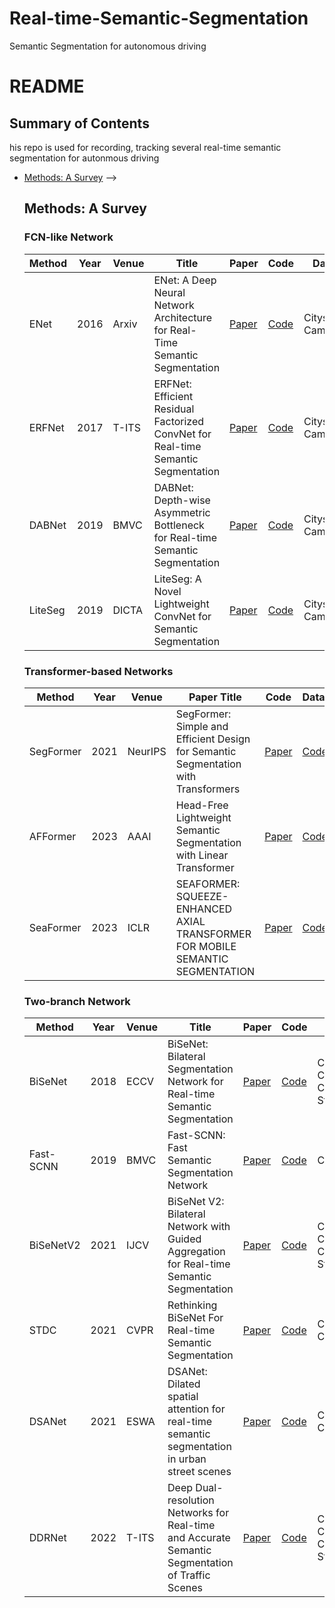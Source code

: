 # Real-time-Semantic-Segmentation
Semantic Segmentation for autonomous driving
# README

## Summary of Contents
his repo is used for recording, tracking several real-time semantic segmentation for autonmous driving
- [Methods: A Survey](#methods-a-survey)
  <!-- - [Meta-Architecture](#meta-architecture)
  - [Strong Representation](#strong-representation)
  - [Interaction Design in Decoder](#interaction-design-in-decoder)
  - [Optimizing Object Query](#optimizing-object-query)
  - [Using Query For Association](#using-query-for-association)
  - [Conditional Query Generation](#conditional-query-generation)
<!-- - [Related Domains and Beyond](#related-domains-and-beyond)
  - [Point Cloud Segmentation](#point-cloud-segmentation)
  - [Tuning Foundation Models](#tuning-foundation-models)
  - [Domain-aware Segmentation](#domain-aware-segmentation)
  - [Label and Model Efficient Segmentation](#label-and-model-efficient-segmentation)
  - [Class Agnostic Segmentation and Tracking](#class-agnostic-segmentation-and-tracking)
  - [Medical Image Segmentation](#medical-image-segmentation) --> -->

## Methods: A Survey
### FCN-like Network
 <table>
    <thead>
      <tr>
       <th>Method</th>
        <th>Year</th>
        <th>Venue</th>
        <th>Title</th>
        <th>Paper</th>
        <th>Code</th>
        <th>Dataset</th>
      </tr>
    </thead>
    <tbody>
    <tr>
        <td>ENet</td>
        <td>2016</td>
        <td>Arxiv</td>
        <td>ENet: A Deep Neural Network Architecture for Real-Time Semantic Segmentation</td>
        <td><a href="https://arxiv.org/pdf/1606.02147.pdf">Paper</a></td>
        <td><a href="https://github.com/TimoSaemann/ENet">Code</a></td>
        <td>Cityscapes, CamVid</td>
    </tr>
    <tr>
        <td>ERFNet</td>
        <td>2017</td>
        <td>T-ITS </td>
        <td>ERFNet: Efficient Residual Factorized ConvNet for Real-time Semantic Segmentation</td>
        <td><a href="https://ieeexplore.ieee.org/document/8063438">Paper</a></td>
        <td><a href="https://github.com/Eromera/erfnet">Code</a></td>
        <td>Cityscapes, Camvid</td>
    </tr>
    <tr>
        <td>DABNet</td>
        <td>2019</td>
        <td>BMVC</td>
        <td>DABNet: Depth-wise Asymmetric Bottleneck for Real-time Semantic Segmentation</td>
        <td><a href="https://arxiv.org/pdf/1907.11357.pdf">Paper</a></td>
        <td><a href="https://github.com/Reagan1311/DABNet">Code</a></td>
        <td>Cityscapes, CamVid</td>
    </tr>
    <tr>
        <td>LiteSeg</td>
        <td>2019</td>
        <td>DICTA</td>
        <td>LiteSeg: A Novel Lightweight ConvNet for Semantic Segmentation</td>
        <td><a href="https://ieeexplore.ieee.org/abstract/document/8945975">Paper</a></td>
        <td><a href="https://github.com/xiaoyufenfei/LEDNet">Code</a></td>
        <td>Cityscapes, CamVid</td>     
    </tr>
    </tbody>
    </table>

 ### Transformer-based Networks 
<table>
    <thead>
      <tr>
       <th>Method</th>
        <th>Year</th>
        <th>Venue</th>
        <th>Paper Title</th>
        <th>Code</th>
        <th>Dataset</th>
      </tr>
    </thead>
    <tbody>
      <tr>
        <td>SegFormer</td>
        <td>2021</td>
        <td>NeurIPS</td>
        <td>SegFormer: Simple and Efficient Design for Semantic Segmentation with Transformers</td>
        <td><a href="https://proceedings.neurips.cc/paper/2021/file/64f1f27bf1b4ec22924fd0acb550c235-Paper.pdf">Paper</a></td>
        <td><a href="https://github.com/NVlabs/SegFormer">Code</a></td>
        <td>Cityscapes, ADE20K</td>
    </tr>
    <tr>
        <td>AFFormer</td>
        <td>2023</td>
        <td>AAAI</td>
        <td>Head-Free Lightweight Semantic Segmentation with Linear Transformer</td>
        <td><a href="https://arxiv.org/pdf/2301.04648.pdf">Paper</a></td>
        <td><a href="https://github.com/dongbo811/AFFormer">Code</a></td>     
        <td>Cityscapes, ADE20K</td>     
    </tr>
     <tr>
        <td>SeaFormer</td>
        <td>2023</td>
        <td>ICLR</td>       
        <td>SEAFORMER: SQUEEZE-ENHANCED AXIAL TRANSFORMER FOR MOBILE SEMANTIC SEGMENTATION</td>
        <td><a href="https://arxiv.org/pdf/2301.13156">Paper</a></td>
        <td><a href="https://github.com/fudan-zvg/SeaFormer">Code</a></td>
        <td>Cityscapes, ADE20K, PascalContext, COCO-Stuff</td>         
    </tr>      
    </tbody>
    </table>


### Two-branch Network
<table>
    <thead>
      <tr>
       <th>Method</th>
        <th>Year</th>
        <th>Venue</th>
        <th>Title</th>
        <th>Paper</th>
        <th>Code</th>
        <th>Dataset</th>
      </tr>
    </thead>
    <tbody>
    <tr>
        <td>BiSeNet</td>
        <td>2018</td>
        <td>ECCV</td>
        <td>BiSeNet: Bilateral Segmentation Network for Real-time Semantic Segmentation</td>
        <td><a href="https://openaccess.thecvf.com/content_ECCV_2018/papers/Changqian_Yu_BiSeNet_Bilateral_Segmentation_ECCV_2018_paper.pdf">Paper</a></td>
        <td><a href="https://github.com/ycszen/BiSeNet">Code</a></td>
        <td>Cityscapes, CamVid, COCO-Stuff</td>  
    </tr>
    <tr>
        <td>Fast-SCNN</td>
        <td>2019</td>
        <td>BMVC</td>
        <td>Fast-SCNN: Fast Semantic Segmentation Network</td>
        <td><a href="https://bmvc2019.org/wp-content/uploads/papers/0959-paper.pdf">Paper</a></td>
        <td><a href="https://github.com/Tramac/Fast-SCNN-pytorch">Code</a></td>
        <td>Cityscapes</td>  
    </tr>
    <tr>
        <td>BiSeNetV2</td>
        <td>2021</td>
        <td>IJCV</td>
        <td>BiSeNet V2: Bilateral Network with Guided Aggregation for Real-time Semantic Segmentation</td>
        <td><a href="https://arxiv.org/pdf/2004.02147.pdf">Paper</a></td>
        <td><a href="https://github.com/ycszen/BiSeNet">Code</a></td>        
        <td>Cityscapes, CamVid, COCO-Stuff</td>  
    </tr>
    <tr>
        <td>STDC</td>
        <td>2021</td>
        <td>CVPR</td>
        <td>Rethinking BiSeNet For Real-time Semantic Segmentation</td>
        <td><a href="https://openaccess.thecvf.com/content/CVPR2021/papers/Fan_Rethinking_BiSeNet_for_Real-Time_Semantic_Segmentation_CVPR_2021_paper.pdf">Paper</a></td>
        <td><a href="https://github.com/MichaelFan01/STDC-Seg">Code</a></td>
        <td>Cityscapes, CamVid</td>  
    </tr>
    <tr>
        <td>DSANet</td>
        <td>2021</td>
        <td>ESWA</td>        
        <td>DSANet: Dilated spatial attention for real-time semantic segmentation in urban street scenes</td>
        <td><a href="https://www.sciencedirect.com/science/article/abs/pii/S0957417421005315">Paper</a></td>
        <td><a href="https://github.com/mohamedac29/DSANet">Code</a></td>
        <td>Cityscapes, CamVid</td>   
    </tr>
    <tr>
        <td>DDRNet</td>
        <td>2022</td>
        <td>T-ITS</td>
        <td>Deep Dual-resolution Networks for Real-time and Accurate Semantic Segmentation of Traffic Scenes</td>
        <td><a href="https://arxiv.org/pdf/2101.06085.pdf">Paper</a></td>
        <td><a href="https://github.com/ydhongHIT/DDRNet">Code</a></td>
        <td>Cityscapes, CamVid, COCO-Stuff</td>  
    </tr>
    </tbody>
    </table>

<!-- | 2021 | NeurIPS | MaskFormer | [MaskFormer: Per-Pixel Classification is Not All You Need for Semantic Segmentation](https://arxiv.org/abs/2107.06278) | [Code](https://github.com/facebookresearch/MaskFormer) | -->
<!-- | 2023 | CVPR  | PIDNet| [PIDNet: A Real-time Semantic Segmentation Network Inspired by PID Controllers
](https://arxiv.org/abs/2206.02066) | [Code](https://github.com/XuJiacong/PIDNet) | -->

<!-- 
 HyperSeg https://github.com/YuvalNirkin/hyperseg Officialcode
 STDC1-50 https://github.com/MichaelFan01/STDC-Seg Officialcode
 SegBlocks https://github.com/thomasverelst/segblocks-Segmentation-pytorch Officialcode
 SQ https://github.com/klickmal/speeding_up_semantic_Segmentation Third-partycode
 ERFNet https://github.com/Eromera/erfnet Officialcode
 LinkNet https://github.com/e-lab/LinkNet Third-partycode
 ContextNet https://github.com/klickmal/ContextNet Third-partycode
 DSNet https://github.com/s7ev3n/DSNet Third-partycode
 ESPNetv2 https://github.com/sacmehta/ESPNetv2 Officialcode
 LWRF https://github.com/DrSleep/light-weight-refinenet Third-partycode
 DABNet https://github.com/Reagan1311/DABNet Officialcode
 DFANet https://github.com/huaifeng1993/DFANet Third-partycode
 Fast-SCNN https://github.com/Tramac/Fast-SCNN-pytorch Third-partycode
 ShuffleSeg https://github.com/MSiam/TFSegmentation Officialcode
 U-HarDNet-70 https://github.com/PingoLH/Pytorch-HarDNet Officialcode
 SwiftNetRN-18 https://github.com/orsic/swiftnet Officialcode
 TD4-BISE18 https://github.com/feinanshan/TDNet Officialcode
 ShelfNet18 https://github.com/juntang-zhuang/ShelfNet Officialcode
 BiSeNet https://github.com/osmr/imgclsmob Third-partycode
 BiSeNetV2 https://github.com/CoinCheung/BiSeNet Third-partycode
 FasterSeg https://github.com/VITA-Group/FasterSeg Officialcode
 ESNet https://github.com/osmr/imgclsmob Third-partycode
 LEDNet https://github.com/xiaoyufenfei/LEDNet Third-partycode -->
 <!-- ICNet https://github.com/hszhao/ICNet Officialcode
 Template-Based-NAS-arch1 https://github.com/drsleep/nas-segm-pytorch Officialcode
 LiteSeg https://github.com/tahaemara/LiteSeg Officialcode
 Template-Based-NAS-arch0 https://github.com/drsleep/nas-segm-pytorch Officialcode
 ENet https://github.com/iArunava/ENet-Real-Time-Semantic-Segmentation Third-partycode
 ENet+Lovász-Softmax https://github.com/bermanmaxim/LovaszSoftmax Officialcode
 SegNet https://github.com/alexgkendall/caffe-segnet Third-partycode
 EDANet https://github.com/shaoyuanlo/EDANet Officialcode -->
